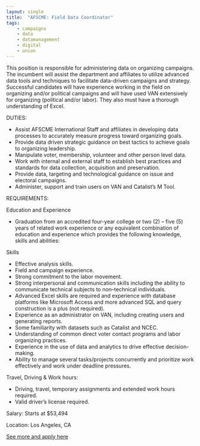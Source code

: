 ```yaml
---
layout: single
title:  "AFSCME: Field Data Coordinator"
tags: 
    - campaigns
    - data
    - datamanagement
    - digital
    - union
---
```

This position is responsible for administering data on organizing campaigns.  The incumbent will assist the department and affiliates to utilize advanced data tools and techniques to facilitate data-driven campaigns and strategy. Successful candidates will have experience working in the field on organizing and/or political campaigns and will have used VAN extensively for organizing (political and/or labor).  They also must have a thorough understanding of Excel.

DUTIES:        
* Assist AFSCME International Staff and affiliates in developing data processes to accurately measure progress toward organizing goals.
* Provide data driven strategic guidance on best tactics to achieve goals to organizing leadership.
* Manipulate voter, membership, volunteer and other person level data.
* Work with internal and external staff to establish best practices and standards for data collection, acquisition and preservation.
* Provide data, targeting and technological guidance on issue and electoral campaigns.
* Administer, support and train users on VAN and Catalist’s M Tool.

REQUIREMENTS: 

Education and Experience
* Graduation from an accredited four-year college or two (2) – five (5) years of related work experience or any equivalent combination of education and experience which provides the following knowledge, skills and abilities:

Skills
* Effective analysis skills.
* Field and campaign experience.
* Strong commitment to the labor movement.
* Strong interpersonal and communication skills including the ability to communicate technical subjects to non–technical individuals.
* Advanced Excel skills are required and experience with database platforms like Microsoft Access and more advanced SQL and query construction is a plus (not required).
* Experience as an administrator on VAN, including creating users and generating reports.
* Some familiarity with datasets such as Catalist and NCEC.
* Understanding of common direct voter contact programs and labor organizing practices.
* Experience in the use of data and analytics to drive effective decision-making.
* Ability to manage several tasks/projects concurrently and prioritize work effectively and work under deadline pressures.

Travel, Driving & Work hours:
* Driving, travel, temporary assignments and extended work hours required.
* Valid driver’s license required.

Salary: Starts at $53,494

Location: Los Angeles, CA


[See more and apply here](https://afscme.org/about/careers/field-data-coordinatorca)
